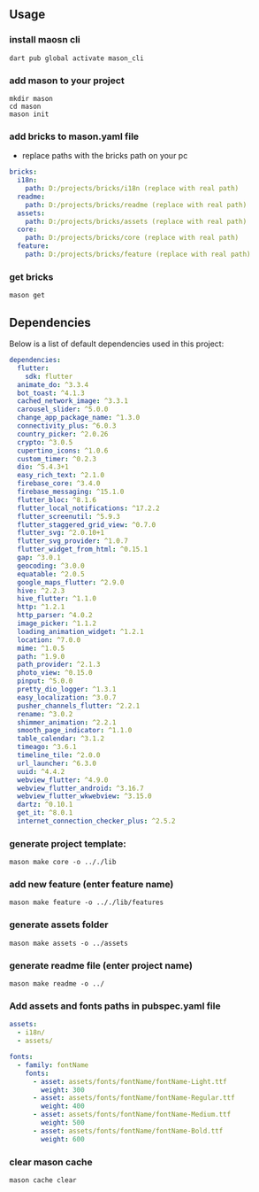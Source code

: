 ## Usage

### install maosn cli

```shell
dart pub global activate mason_cli
```

### add mason to your project

```shell
mkdir mason
cd mason
mason init
```

### add bricks to mason.yaml file

- replace paths with the bricks path on your pc

```yaml
bricks:
  i18n:
    path: D:/projects/bricks/i18n (replace with real path)
  readme:
    path: D:/projects/bricks/readme (replace with real path)
  assets:
    path: D:/projects/bricks/assets (replace with real path)
  core:
    path: D:/projects/bricks/core (replace with real path)
  feature:
    path: D:/projects/bricks/feature (replace with real path)
```

### get bricks

```shell
mason get
```

## Dependencies

Below is a list of default dependencies used in this project:

```yaml
dependencies:
  flutter:
    sdk: flutter
  animate_do: ^3.3.4
  bot_toast: ^4.1.3
  cached_network_image: ^3.3.1
  carousel_slider: ^5.0.0
  change_app_package_name: ^1.3.0
  connectivity_plus: ^6.0.3
  country_picker: ^2.0.26
  crypto: ^3.0.5
  cupertino_icons: ^1.0.6
  custom_timer: ^0.2.3
  dio: ^5.4.3+1
  easy_rich_text: ^2.1.0
  firebase_core: ^3.4.0
  firebase_messaging: ^15.1.0
  flutter_bloc: ^8.1.6
  flutter_local_notifications: ^17.2.2
  flutter_screenutil: ^5.9.3
  flutter_staggered_grid_view: ^0.7.0
  flutter_svg: ^2.0.10+1
  flutter_svg_provider: ^1.0.7
  flutter_widget_from_html: ^0.15.1
  gap: ^3.0.1
  geocoding: ^3.0.0
  equatable: ^2.0.5
  google_maps_flutter: ^2.9.0
  hive: ^2.2.3
  hive_flutter: ^1.1.0
  http: ^1.2.1
  http_parser: ^4.0.2
  image_picker: ^1.1.2
  loading_animation_widget: ^1.2.1
  location: ^7.0.0
  mime: ^1.0.5
  path: ^1.9.0
  path_provider: ^2.1.3
  photo_view: ^0.15.0
  pinput: ^5.0.0
  pretty_dio_logger: ^1.3.1
  easy_localization: ^3.0.7
  pusher_channels_flutter: ^2.2.1
  rename: ^3.0.2
  shimmer_animation: ^2.2.1
  smooth_page_indicator: ^1.1.0
  table_calendar: ^3.1.2
  timeago: ^3.6.1
  timeline_tile: ^2.0.0
  url_launcher: ^6.3.0
  uuid: ^4.4.2
  webview_flutter: ^4.9.0
  webview_flutter_android: ^3.16.7
  webview_flutter_wkwebview: ^3.15.0
  dartz: ^0.10.1
  get_it: ^8.0.1
  internet_connection_checker_plus: ^2.5.2
```

### generate project template:

```shell
mason make core -o .././lib
```

### add new feature (enter feature name)

```shell
mason make feature -o .././lib/features
```

### generate assets folder

```shell
mason make assets -o ../assets
```

### generate readme file (enter project name)

```shell
mason make readme -o ../
```

### Add assets and fonts paths in pubspec.yaml file

```yaml
assets:
  - i18n/
  - assets/

fonts:
  - family: fontName
    fonts:
      - asset: assets/fonts/fontName/fontName-Light.ttf
        weight: 300
      - asset: assets/fonts/fontName/fontName-Regular.ttf
        weight: 400
      - asset: assets/fonts/fontName/fontName-Medium.ttf
        weight: 500
      - asset: assets/fonts/fontName/fontName-Bold.ttf
        weight: 600
```

### clear mason cache

```shell
mason cache clear
```
